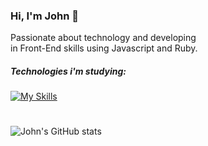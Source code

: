 ### Hi, I'm John 👻
Passionate about technology and developing <br>
in Front-End skills using Javascript and Ruby.

##### Technologies i'm studying:
[![My Skills](https://skillicons.dev/icons?i=css,js,sass,angular,flutter,figma)](https://skillicons.dev)

#
![John's GitHub stats](https://github-readme-stats.vercel.app/api?username=john5ouza&show_icons=true&theme=dracula)


